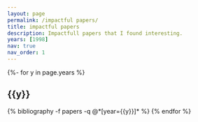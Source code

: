 ```yaml
---
layout: page
permalink: /impactful papers/
title: impactful papers
description: Impactfull papers that I found interesting.
years: [1998]
nav: true
nav_order: 1
---
```

<!-- _pages/publications.md -->
<div class="publications">

{%- for y in page.years %}
  <h2 class="year">{{y}}</h2>
  {% bibliography -f papers -q @*[year={{y}}]* %}
{% endfor %}

</div>
